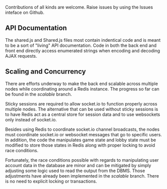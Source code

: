 Contributions of all kinds are welcome. Raise issues by using the Issues
inteface on Github.

API Documentation
-----------------

The shared.js and Shared.js files most contain indentical code and is meant to
be a sort of "living" API documentation. Code in both the back end and front
end directly access enumerated strings when encoding and decoding AJAX
requests.

Scaling and Concurrency
-----------------------

There are efforts underway to make the back end scalable across multiple nodes
while coordinating around a Redis instance. The progress so far can be found
in the *scalable* branch.

Sticky sessions are required to allow socket.io to function properly across
multiple nodes. The alternative that can be used without sticky sessions is to
have Redis act as a central store for session data and to use websockets only
instead of socket.io.

Besides using Redis to coordinate socket.io channel broadcasts, the nodes must
coordinate socket.io or websocket messages that go to specific users. In
addition, the code the manipulates game state and lobby state must be modified
to store those states in Redis along with proper locking to avoid race
conditions.

Fortunately, the race conditions possible with regards to manipulating user
account data in the database are minor and can be mitigated by simply adjusting
some logic used to read the output from the DBMS. Those adjustments have
already been implemented in the *scalable* branch. There is no need to
explicit locking or transactions.